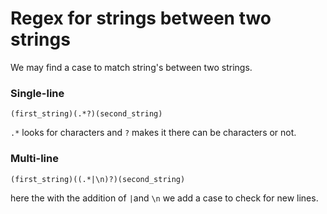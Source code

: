 # Regex for strings between two strings

We may find a case to match string's between two strings.

### Single-line

```regex
(first_string)(.*?)(second_string)
```

`.*` looks for characters and `?` makes it there can be characters or not.

### Multi-line

```regex
(first_string)((.*|\n)?)(second_string)
```

here the with the addition of `|`and `\n` we add a case to check for new lines.&#x20;
